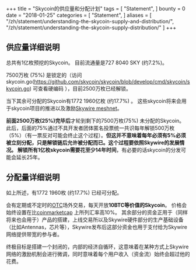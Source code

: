 +++
title = "Skycoin的供应量和分配计划"
tags = [
    "Statement",
]
bounty = 0
date = "2018-01-25"
categories = [
    "Statement",
]
aliases = [
	"/zh/statement/understanding-the-skycoin-supply-and-distribution/",
	"/zh/statement/understanding-the-skycoin-supply-distribution/"
]
+++

## 供应量详细说明

总共有1亿枚预挖的Skycoin。 目前流通量是727 8040 SKY (约7.2%)。

7500万枚 (75%) 是锁定的（访问 skycoin.go(https://github.com/skycoin/skycoin/blob/develop/cmd/skycoin/skycoin.go) 可查看硬编码 ），目前2500万枚已经解锁。

当下其余可分配的Skycoin有1772 1960亿枚 (约17.7%) 。
这些skycoin将来会用于skycoin项目的推进以及激励[Skywire meshnet](https://www.skycoin.net/blog/overview/skywire---skycoin-meshnet-project/)。

**前面2500万枚(25%)完毕后**才轮到剩下的7500万枚(75%) 未分配的Skycoin。
此后，后面的75%通过不具开发者团体匿名投票统一共识每年解锁500万枚（5%）（有一票反对可能会终止这个过程）。**但这并不意味着每年必须有5%必须被立刻分配，只是解锁链后允许被分配而已。**这个过程要依照Skywire的发展情况。
解锁所有1亿枚skycoin需要花**至少14年时间**，有必要的话skycoin的分发可能会延长25年。

## 分配量详细说明

如上所述，有1772 1960枚 (约17.7%) 已经可分配。

会有定期或不定时的[OTC](https://otc.skycoin.net/)场外交易，每天开放**10BTC等价值的Skycoin**。
价格会始终设置在比[coinmarketcap](https://coinmarketcap.com/currencies/skycoin/) 上所列汇率高10%。
其余部分的资金正用于（同样将来也会用于）产品的搭建，上线交易所以及Skywire硬件部分的生产基础设备（比如Antennas，芯片等），Skywire发布后这部分资金也用于支付给为Skywire网络提供带宽的参与者。

终极目标是搭建一个封闭的，内部的经济自循环，这意味着在某种方式上Skywire网络的激励机制会进行微调，同时意味着每个用户收入（资金流）始终会超过他的花费。
